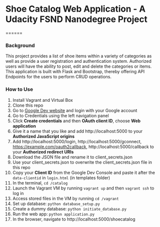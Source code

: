 # Shoe Catalog Web Application - A Udacity FSND Nanodegree Project
======

### Background
This project provides a list of shoe items within a variety of categories as well as provide a user registration and authentication system. Authorized users will have the ability to post, edit and delete the categories or items. This application is built with Flask and Bootstrap, thereby offering API Endpoints for the users to perform CRUD operations.

### How to Use
1. Install Vagrant and Virtual Box
2. Clone this repo
3. Go to [Google Dev website](https://console.developers.google.com) and login with your Google account
4. Go to Credentials using the left navigation panel
5. Click **Create credentials** and then **OAuth client ID**, choose **Web application**
6. Give it a name that you like and add http://localhost:5000 to your **Authorized JavaScript origins**
7. Add http://localhost:5000/login, http://localhost:5000/gconnect, https://example.com/oauth2callback, http://localhost:5000/callback to your **Authorized redirect URIs**
8. Download the JSON file and rename it to client_secrets.json
9. Use your client_secrets.json to overwrite the client_secrets.json file in this repo
10. Copy your **Client ID** from the Google Dev Console and paste it after the `data-clientid` in `login.html` (in templates folder)
11. In the terminal, `cd /catalog`
12. Launch the Vagrant VM by running `vagrant up` and then `vagrant ssh` to log in
13. Access stored files in the VM by running `cd /vagrant`
14. Set up database: `python database_setup.py`
15. Create a dummy database: `python initiate_database.py`
16. Run the web app: `python application.py`
17. In the browser, navigate to http://localhost:5000/shoecatalog
